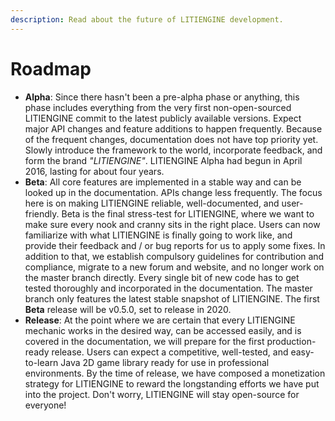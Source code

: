 ```yaml
---
description: Read about the future of LITIENGINE development.
---
```


# Roadmap



* **Alpha**: Since there hasn't been a pre-alpha phase or anything, this phase includes everything from the very first non-open-sourced LITIENGINE commit to the latest publicly available versions. Expect major API changes and feature additions to happen frequently. Because of the frequent changes, documentation does not have top priority yet. Slowly introduce the framework to the world, incorporate feedback, and form the brand _"LITIENGINE"_. LITIENGINE Alpha had begun in April 2016, lasting for about four years.
* **Beta**: All core features are implemented in a stable way and can be looked up in the documentation. APIs change less frequently. The focus here is on making LITIENGINE reliable, well-documented, and user-friendly. Beta is the final stress-test for LITIENGINE, where we want to make sure every nook and cranny sits in the right place. Users can now familiarize with what LITIENGINE is finally going to work like, and provide their feedback and / or bug reports for us to apply some fixes. In addition to that, we establish compulsory guidelines for contribution and compliance, migrate to a new forum and website, and no longer work on the master branch directly. Every single bit of new code has to get tested thoroughly and incorporated in the documentation. The master branch only features the latest stable snapshot of LITIENGINE. The first **Beta** release will be v0.5.0, set to release in 2020.
* **Release**: At the point where we are certain that every LITIENGINE mechanic works in the desired way, can be accessed easily, and is covered in the documentation, we will prepare for the first production-ready release. Users can expect a competitive, well-tested, and easy-to-learn Java 2D game library ready for use in professional environments. By the time of release, we have composed a monetization strategy for LITIENGINE to reward the longstanding efforts we have put into the project. Don't worry, LITIENGINE will stay open-source for everyone!

